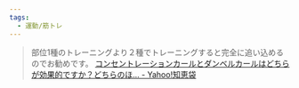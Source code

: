 ```yaml
---
tags:
  - 運動/筋トレ
---
```

>部位1種のトレーニングより２種でトレーニングすると完全に追い込めるのでお勧めです。
>[コンセントレーションカールとダンベルカールはどちらが効果的ですか？どちらのほ... - Yahoo!知恵袋](https://detail.chiebukuro.yahoo.co.jp/qa/question_detail/q13117339248)

